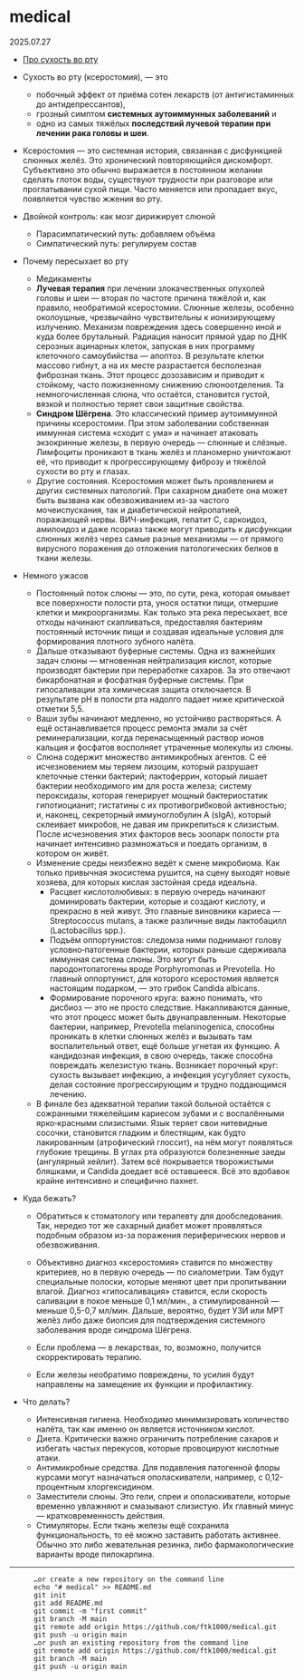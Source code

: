 # medical

2025.07.27

* [Про сухость во рту](https://habr.com/ru/companies/belayaraduga/articles/930356/)
* Сухость во рту (ксеростомия), — это
  *  побочный эффект от приёма сотен лекарств (от антигистаминных до антидепрессантов),
  *  грозный симптом **системных аутоиммунных заболеваний** и
  *  одно из самых тяжёлых **последствий лучевой терапии при лечении рака головы и шеи**.
*  Ксеростомия — это  системная история, связанная с дисфункцией слюнных желёз. Это хронический повторяющийся дискомфорт. Субъективно это обычно выражается в постоянном желании сделать глоток воды, существуют трудности при разговоре или проглатывании сухой пищи. Часто меняется или пропадает вкус, появляется чувство жжения во рту.
* Двойной контроль: как мозг дирижирует слюной
  * Парасимпатический путь: добавляем объёма
  * Симпатический путь: регулируем состав
* Почему пересыхает во рту
  * Медикаменты
  * **Лучевая терапия** при лечении злокачественных опухолей головы и шеи — вторая по частоте причина тяжёлой и, как правило, необратимой ксеростомии. Слюнные железы, особенно околоушные, чрезвычайно чувствительны к ионизирующему излучению. Механизм повреждения здесь совершенно иной и куда более брутальный. Радиация наносит прямой удар по ДНК серозных ацинарных клеток, запуская в них программу клеточного самоубийства — апоптоз. В результате клетки массово гибнут, а на их месте разрастается бесполезная фиброзная ткань. Этот процесс дозозависим и приводит к стойкому, часто пожизненному снижению слюноотделения. Та немногочисленная слюна, что остаётся, становится густой, вязкой и полностью теряет свои защитные свойства.
  * **Синдром Шёгрена**. Это классический пример аутоиммунной причины ксеростомии. При этом заболевании собственная иммунная система «сходит с ума» и начинает атаковать экзокринные железы, в первую очередь — слюнные и слёзные. Лимфоциты проникают в ткань желёз и планомерно уничтожают её, что приводит к прогрессирующему фиброзу и тяжёлой сухости во рту и глазах.
  * Другие состояния. Ксеростомия может быть проявлением и других системных патологий. При сахарном диабете она может быть вызвана как обезвоживанием из-за частого мочеиспускания, так и диабетической нейропатией, поражающей нервы. ВИЧ-инфекция, гепатит С, саркоидоз, амилоидоз и даже псориаз также могут приводить к дисфункции слюнных желёз через самые разные механизмы — от прямого вирусного поражения до отложения патологических белков в ткани железы.

* Немного ужасов
  * Постоянный поток слюны — это, по сути, река, которая омывает все поверхности полости рта, унося остатки пищи, отмершие клетки и микроорганизмы. Как только эта река пересыхает, все отходы начинают скапливаться, предоставляя бактериям постоянный источник пищи и создавая идеальные условия для формирования плотного зубного налёта.
  * Дальше отказывают буферные системы. Одна из важнейших задач слюны — мгновенная нейтрализация кислот, которые производят бактерии при переработке сахаров. За это отвечают бикарбонатная и фосфатная буферные системы. При гипосаливации эта химическая защита отключается. В результате pH в полости рта надолго падает ниже критической отметки 5,5.
  * Ваши зубы начинают медленно, но устойчиво растворяться. А ещё останавливается процесс ремонта эмали за счёт реминерализации, когда перенасыщенный раствор ионов кальция и фосфатов восполняет утраченные молекулы из слюны.
  * Слюна содержит множество антимикробных агентов. С её исчезновением мы теряем лизоцим, который разрушает клеточные стенки бактерий; лактоферрин, который лишает бактерии необходимого им для роста железа; систему пероксидазы, которая генерирует мощный бактериостатик гипотиоцианит; гистатины с их противогрибковой активностью; и, наконец, секреторный иммуноглобулин А (sIgA), который склеивает микробов, не давая им прикрепиться к слизистым. После исчезновения этих факторов весь зоопарк полости рта начинает интенсивно размножаться и поедать организм, в котором он живёт.
  * Изменение среды неизбежно ведёт к смене микробиома. Как только привычная экосистема рушится, на сцену выходят новые хозяева, для которых кислая застойная среда идеальна.
    * Расцвет кислотолюбивых: в первую очередь начинают доминировать бактерии, которые и создают кислоту, и прекрасно в ней живут. Это главные виновники кариеса — Streptococcus mutans, а также различные виды лактобацилл (Lactobacillus spp.).
    * Подъём оппортунистов: следомза ними поднимают голову условно‑патогенные бактерии, которых раньше сдерживала иммунная система слюны. Это могут быть пародонтопатогены вроде Porphyromonas и Prevotella. Но главный оппортунист, для которого ксеростомия является настоящим подарком, — это грибок Candida albicans.
    * Формирование порочного круга: важно понимать, что дисбиоз — это не просто следствие. Накапливаются данные, что этот процесс может быть двунаправленным. Некоторые бактерии, например, Prevotella melaninogenica, способны проникать в клетки слюнных желёз и вызывать там воспалительный ответ, ещё больше угнетая их функцию. А кандидозная инфекция, в свою очередь, также способна повреждать железистую ткань. Возникает порочный круг: сухость вызывает инфекцию, а инфекция усугубляет сухость, делая состояние прогрессирующим и трудно поддающимся лечению.
  * В финале без адекватной терапии такой больной остаётся с сожранными тяжелейшим кариесом зубами и с воспалёнными ярко‑красными слизистыми. Язык теряет свои нитевидные сосочки, становится гладким и блестящим, как будто лакированным (атрофический глоссит), на нём могут появляться глубокие трещины. В углах рта образуются болезненные заеды (ангулярный хейлит). Затем всё покрывается творожистыми бляшками, и Candida доедает всё оставшееся. Всё это вдобавок крайне интенсивно и специфично пахнет.

* Куда бежать?
  * Обратиться к стоматологу или терапевту для дообследования. Так, нередко тот же сахарный диабет может проявляться подобным образом из-за поражения периферических нервов и обезвоживания.

  * Объективно диагноз «ксеростомия» ставится по множеству критериев, но в первую очередь — по сиалометрии.  Там будут специальные полоски, которые меняют цвет при пропитывании влагой. Диагноз «гипосаливация» ставится, если скорость саливации в покое меньше 0,1 мл/мин., а стимулированной — меньше 0,5-0,7 мл/мин. Дальше, вероятно, будет УЗИ или МРТ желёз либо даже биопсия для подтверждения системного заболевания вроде синдрома Шёгрена.

  * Если проблема — в лекарствах, то, возможно, получится скорректировать терапию.
  * Если железы необратимо повреждены, то усилия будут направлены на замещение их функции и профилактику.

* Что делать?
  * Интенсивная гигиена. Необходимо минимизировать количество налёта, так как именно он является источником кислот.
  * Диета. Критически важно ограничить потребление сахаров и избегать частых перекусов, которые провоцируют кислотные атаки.
  * Антимикробные средства. Для подавления патогенной флоры курсами могут назначаться ополаскиватели, например, с 0,12-процентным хлоргексидином.
  * Заместители слюны. Это гели, спреи и ополаскиватели, которые временно увлажняют и смазывают слизистую. Их главный минус — кратковременность действия.
  * Стимуляторы. Если ткань железы ещё сохранила функциональность, то её можно заставить работать активнее. Обычно это либо жевательная резинка, либо фармакологические варианты вроде пилокарпина.
 

-----------------------

          …or create a new repository on the command line
          echo "# medical" >> README.md
          git init
          git add README.md
          git commit -m "first commit"
          git branch -M main
          git remote add origin https://github.com/ftk1000/medical.git
          git push -u origin main
          …or push an existing repository from the command line
          git remote add origin https://github.com/ftk1000/medical.git
          git branch -M main
          git push -u origin main
